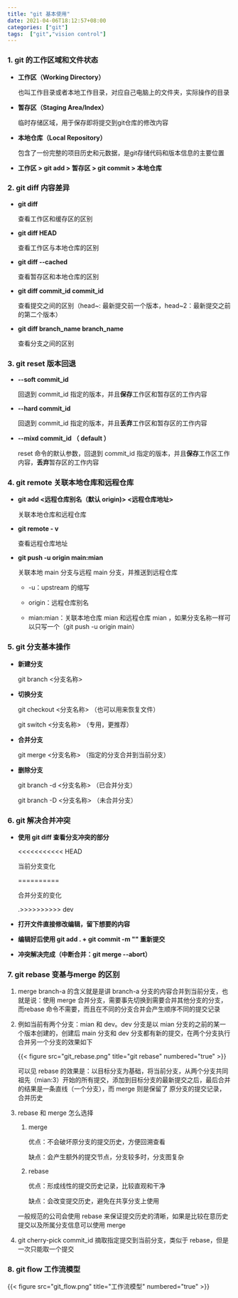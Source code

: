 ```yaml
---
title: "git 基本使用"
date: 2021-04-06T18:12:57+08:00
categories: ["git"]
tags:  ["git","vision control"]
---
```




### 1. git 的工作区域和文件状态

+ **工作区（Working Directory）**

  也叫工作目录或者本地工作目录，对应自己电脑上的文件夹，实际操作的目录 

+ **暂存区（Staging Area/Index）**

  临时存储区域，用于保存即将提交到git仓库的修改内容

+ **本地仓库（Local Repository）**

  包含了一份完整的项目历史和元数据，是git存储代码和版本信息的主要位置

+ **工作区   >   git add   >   暂存区   >   git commit  >  本地仓库**



### 2. git diff 内容差异

+ **git diff** 

  查看工作区和缓存区的区别

+ **git diff HEAD** 

  查看工作区与本地仓库的区别

+ **git diff --cached** 

  查看暂存区和本地仓库的区别

+ **git diff  commit_id  commit_id** 

  查看提交之间的区别（head~: 最新提交前一个版本，head~2：最新提交之前的第二个版本）

+ **git diff  branch_name  branch_name**  

  查看分支之间的区别



### 3. git reset 版本回退

+ **--soft  commit_id**

  回退到 commit_id 指定的版本，并且**保存**工作区和暂存区的工作内容

+ **--hard  commit_id**

  回退到 commit_id 指定的版本，并且**丢弃**工作区和暂存区的工作内容

+ **--mixd  commit_id （ default ）**

  reset 命令的默认参数，回退到 commit_id 指定的版本，并且**保存**工作区工作内容，**丢弃**暂存区的工作内容 



### 4. git remote 关联本地仓库和远程仓库

+ **git add <远程仓库别名（默认 origin)>  <远程仓库地址>**

  关联本地仓库和远程仓库

+ **git remote - v**

  查看远程仓库地址

+ **git push -u origin main:mian**

  关联本地 main 分支与远程 main 分支，并推送到远程仓库

  + -u：upstream 的缩写
  + origin：远程仓库别名

  + mian:mian：关联本地仓库 mian 和远程仓库 mian ，如果分支名称一样可以只写一个（git push -u origin main）



### 5. git 分支基本操作

+ **新建分支**

  git branch <分支名称>

+ **切换分支**

  git checkout <分支名称>  （也可以用来恢复文件）

  git switch <分支名称> （专用，更推荐）

+ **合并分支**

  git merge <分支名称>  （指定的分支合并到当前分支）

+ **删除分支**

  git branch -d <分支名称>  （已合并分支）

  git branch -D <分支名称>  （未合并分支）



### 6. git 解决合并冲突

+ **使用 git diff 查看分支冲突的部分**

  <<<<<<<<<<< HEAD

  当前分支变化

  ==========

  合并分支的变化

  .>>>>>>>>>> dev

+ **打开文件直接修改编辑，留下想要的内容**

+ **编辑好后使用 git add . + git commit -m "" 重新提交**

+ **冲突解决完成（中断合并：git merge --abort）**



### 7. git rebase 变基与merge 的区别

1. merge branch-a 的含义就是是讲 branch-a 分支的内容合并到当前分支，也就是说：使用 merge 合并分支，需要事先切换到需要合并其他分支的分支，而rebase 命令不需要，而且在不同的分支合并会产生顺序不同的提交记录

2. 例如当前有两个分支：mian 和 dev。dev 分支是以   mian 分支的之前的某一个版本创建的，创建后 main  分支和 dev 分支都有新的提交，在两个分支执行合并另一个分支的效果如下

   {{< figure src="git_rebase.png"  title="git rebase" numbered="true" >}}

   可以见 rebase 的效果是：以目标分支为基础，将当前分支，从两个分支共同祖先（mian:3）开始的所有提交，添加到目标分支的最新提交之后，最后合并的结果是一条直线（一个分支），而 merge 则是保留了 原分支的提交记录，合并历史

3. rebase 和 merge 怎么选择

   1. merge

      优点：不会破坏原分支的提交历史，方便回溯查看

      缺点：会产生额外的提交节点，分支较多时，分支图复杂

   2. rebase

      优点：形成线性的提交历史记录，比较直观和干净

      缺点：会改变提交历史，避免在共享分支上使用

   一般规范的公司会使用 rebase 来保证提交历史的清晰，如果是比较在意历史提交以及所属分支信息可以使用 merge

4. git cherry-pick commit_id 摘取指定提交到当前分支，类似于 rebase，但是一次只能取一个提交



### 8. git flow 工作流模型

{{< figure src="git_flow.png"  title="工作流模型" numbered="true" >}}